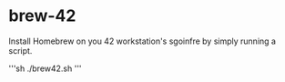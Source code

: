 # brew-42

Install Homebrew on you 42 workstation's sgoinfre by simply running a script.

'''sh
./brew42.sh
'''